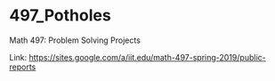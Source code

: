 # 497_Potholes
Math 497: Problem Solving Projects

Link: https://sites.google.com/a/iit.edu/math-497-spring-2019/public-reports
